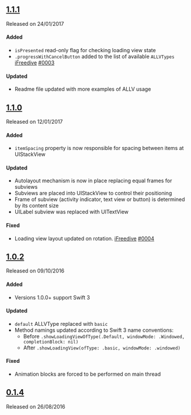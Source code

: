 ## [1.1.1](https://github.com/ALoginov/ALLoadingView/releases/tag/v1.1.1)
Released on 24/01/2017

#### Added
- `isPresented` read-only flag for checking loading view state
- `.progressWithCancelButton` added to the list of available `ALLVTypes` [iFreedive](https://github.com/iFreedive) [#0003](https://github.com/ALoginov/ALLoadingView/issues/3)

#### Updated
- Readme file updated with more examples of ALLV usage

## [1.1.0](https://github.com/ALoginov/ALLoadingView/releases/tag/v1.1.0)
Released on 12/01/2017

#### Added
- `itemSpacing` property is now responsible for spacing between items at UIStackView

#### Updated
- Autolayout mechanism is now in place replacing equal frames for subviews
- Subviews are placed into UIStackView to control their positioning
- Frame of subview (activity indicator, text view or button) is determined by its content size
- UILabel subview was replaced with UITextView

#### Fixed
- Loading view layout updated on rotation. [iFreedive](https://github.com/iFreedive) [#0004](https://github.com/ALoginov/ALLoadingView/issues/4)

## [1.0.2](https://github.com/ALoginov/ALLoadingView/releases/tag/1.0.2)
Released on 09/10/2016

#### Added
- Versions 1.0.0+ support Swift 3

#### Updated
- `default` ALLVType replaced with `basic`
- Method namings updated according to Swift 3 name conventions:
    - Before `.showLoadingViewOfType(.Default, windowMode: .Windowed, completionBlock: nil)`
    - After `.showLoadingView(ofType: .basic, windowMode: .windowed)`

#### Fixed
- Animation blocks are forced to be performed on main thread

## [0.1.4](https://github.com/ALoginov/ALLoadingView/releases/tag/0.1.4)
Released on 26/08/2016